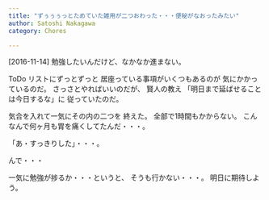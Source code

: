 ```yaml
---
title: "ずぅぅぅっとためていた雑用が二つおわった・・・便秘がなおったみたい"
author: Satoshi Nakagawa
category: Chores

---
```


[2016-11-14]  勉強したいんだけど、なかなか進まない。

 ToDo リストにずっとずっと
居座っている事項がいくつもあるのが
気にかかっているのだ。
さっさとやればいいのだが、
賢人の教え
「明日まで延ばせることは今日するな」に
従っていたのだ。

 気合を入れて一気にその内の二つを
終えた。
全部で1時間もかからない。
こんなんで何ヶ月も胃を痛くしてたんだ・・・。

 「あ・すっきりした」・・・。

<!--more-->

 んで・・・

 一気に勉強が捗るか・・・というと、
そうも行かない・・・。
明日に期待しよう。


